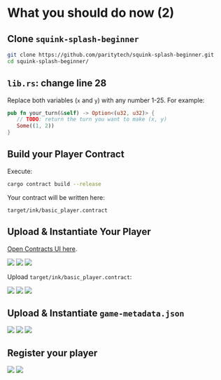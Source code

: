 # What you should do now (2)

## Clone `squink-splash-beginner`

```bash
git clone https://github.com/paritytech/squink-splash-beginner.git
cd squink-splash-beginner/
```

## `lib.rs`: change line 28 

Replace both variables (`x` and `y`) with any number 1-25. 
For example: 
```rust 
pub fn your_turn(&self) -> Option<(u32, u32)> {
   // TODO: return the turn you want to make (x, y)
   Some((1, 2))
}
```

## Build your Player Contract

Execute:

```bash
cargo contract build --release
```

Your contract will be written here:

```
target/ink/basic_player.contract
```

## Upload & Instantiate Your Player

[Open Contracts UI here](https://github.com/paritytech/contracts-ui).

<img src=".images/rococo.png" />

<img src=".images/s1.png" />

<img src=".images/s2.png" />

Upload `target/ink/basic_player.contract`:

<img src=".images/s4.png" />

<img src=".images/s5.png" />

<img src=".images/s6.png" />

## Upload & Instantiate `game-metadata.json`

<img src=".images/s7.png" />

<img src=".images/s8.png" />

<img src=".images/s10.png" />

## Register your player

<img src=".images/s14.png" />

<img src=".images/s0.png" />
